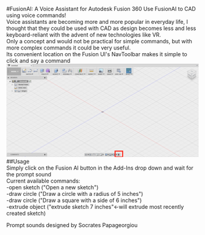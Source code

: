 #FusionAI: A Voice Assistant for Autodesk Fusion 360
Use FusionAI to CAD using voice commands!  
Voice assistants are becoming more and more popular in everyday life, I thought that they could be used with CAD as design becomes less and less keyboard-reliant with the advent of new technologies like VR.  
Only a concept and would not be practical for simple commands, but with more complex commands it could be very useful.  
Its convenient location on the Fusion UI's NavToolbar makes it simple to click and say a command  
![Icon Location](https://raw.githubusercontent.com/charu-dwivedi/FusionVoice/master/img/icon_location.png?raw=true "Icon Location") 
##Usage  
Simply click on the Fusion AI button in the Add-Ins drop down and wait for the prompt sound  
Current available commands:  
-open sketch ("Open a new sketch")  
-draw circle ("Draw a circle with a radius of 5 inches")  
-draw circle ("Draw a square with a side of 6 inches")  
-extrude object ("extrude sketch 7 inches"<-will extrude most recently created sketch)
  
  
Prompt sounds designed by Socrates Papageorgiou
